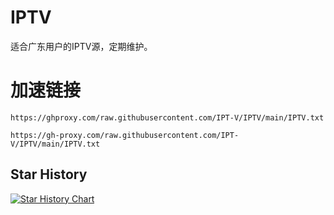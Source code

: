 # IPTV
适合广东用户的IPTV源，定期维护。
# 加速链接
```https://ghproxy.com/raw.githubusercontent.com/IPT-V/IPTV/main/IPTV.txt```

```https://gh-proxy.com/raw.githubusercontent.com/IPT-V/IPTV/main/IPTV.txt```

## Star History
[![Star History Chart](https://api.star-history.com/svg?repos=IPT-V/IPTV&type=Timeline)](https://star-history.com/#naiba/nezha&Timeline)
